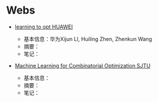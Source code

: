 # Webs

+ [learning to opt HUAWEI](https://github.com/xijunlee/Learning-to-Optimize-Arxiv)
  + 基本信息：华为Xijun LI, Huiling Zhen, Zhenkun Wang
  + 摘要：
  + 笔记：

+ [Machine Learning for Combinatorial Optimization SJTU](https://github.com/Thinklab-SJTU/awesome-ml4co)
  + 基本信息：
  + 摘要：
  + 笔记：





